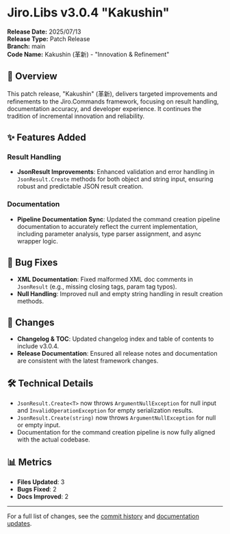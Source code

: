 # Jiro.Libs v3.0.4 "Kakushin"

**Release Date:** 2025/07/13  
**Release Type:** Patch Release  
**Branch:** main  
**Code Name:** Kakushin (革新) - "Innovation & Refinement"

## 🎉 Overview

This patch release, "Kakushin" (革新), delivers targeted improvements and refinements to the Jiro.Commands framework, focusing on result handling, documentation accuracy, and developer experience. It continues the tradition of incremental innovation and reliability.

## ✨ Features Added

### Result Handling
- **JsonResult Improvements**: Enhanced validation and error handling in `JsonResult.Create` methods for both object and string input, ensuring robust and predictable JSON result creation.

### Documentation
- **Pipeline Documentation Sync**: Updated the command creation pipeline documentation to accurately reflect the current implementation, including parameter analysis, type parser assignment, and async wrapper logic.

## 🐛 Bug Fixes

- **XML Documentation**: Fixed malformed XML doc comments in `JsonResult` (e.g., missing closing tags, param tag typos).
- **Null Handling**: Improved null and empty string handling in result creation methods.

## 🔄 Changes

- **Changelog & TOC**: Updated changelog index and table of contents to include v3.0.4.
- **Release Documentation**: Ensured all release notes and documentation are consistent with the latest framework changes.

## 🛠️ Technical Details

- `JsonResult.Create<T>` now throws `ArgumentNullException` for null input and `InvalidOperationException` for empty serialization results.
- `JsonResult.Create(string)` now throws `ArgumentNullException` for null or empty input.
- Documentation for the command creation pipeline is now fully aligned with the actual codebase.

## 📊 Metrics

- **Files Updated**: 3
- **Bugs Fixed**: 2
- **Docs Improved**: 2

---

For a full list of changes, see the [commit history](../../../../src/Jiro.Commands/Results/JsonResult.cs) and [documentation updates](../command-creation-pipeline.md).
